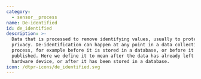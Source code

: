 ```yaml
---
category:
  - sensor__process
name: De-identified
id: de_identified
description: >-
  Data that is processed to remove identifying values, usually to protect
  privacy. De-identification can happen at any point in a data collection
  process, for example before it is stored in a database, or before it is
  published. Here we define it to mean after the data has already left a
  hardware device, or after it has been stored in a database.
icon: /dtpr-icons/de_identified.svg
---
```



